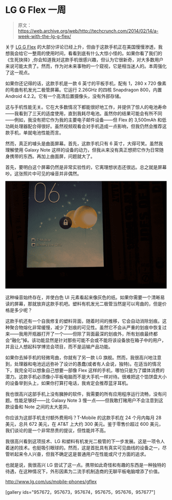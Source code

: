 # LG G Flex  一周

> 原文：<https://web.archive.org/web/http://techcrunch.com/2014/02/14/a-week-with-the-lg-g-flex/>

关于 [LG G Flex](https://web.archive.org/web/20230326182844/http://www.engadget.com/2013/12/06/lg-g-flex-review/) 的大部分评论已经上升，但由于这款手机正在美国慢慢渗透，我想我会给它一整周的使用时间，看看到底有什么大惊小怪的。如果你看了我们的《生死抉择》,你会知道我对这款手机很感兴趣，但认为它很新奇，对大多数用户来说可能太贵了。然而，作为对未来事物的一个窥视，它是相当迷人的。本周强化了这一观点。

如果你还记得的话，这款手机是一款 6 英寸的平板手机，配有 1，280 x 720 像素的弯曲有机发光二极管屏幕。它运行 2.26GHz 的四核 Snapdragon 800，内置 Android 4.2.2。它有一个高清后置摄像头，没有外部存储。

这与手机性能无关。它在大多数情况下都能很好地工作，并提供了惊人的电池寿命——我看到了三天的适度使用，直到我耗尽电池。虽然你的结果可能会有所不同——例如，我没有把它作为我的主要电子邮件设备——但 Flex 的 3,500mAh 和低功耗处理器配合得很好。虽然视频观看会对手机造成一点影响，但我仍然会推荐这款手机，单就电池性能而言。

然而，真正的噱头是曲面屏幕。首先，这款手机只有 6 英寸，大得可笑。虽然我理解使用 Galaxy Note 这样的设备的动力，但我从来没有真正想把它作为日常随身携带的东西。再加上曲面屏，问题就大了。

首先，要明白这个屏幕仍然是非常实验性的，它离理想状态还很远。总之就是屏幕吵。这张照片中可见的噪音并非偶然。

[![scaled-2736](img/b37810d58034163ad1da099e2db8a50a.png)](https://web.archive.org/web/20230326182844/https://techcrunch.com/wp-content/uploads/2014/02/scaled-2736.jpg)

这种噪音始终存在，并使白色 UI 元素看起来像灰色的纸。如果你需要一个清晰易读的屏幕，那就放弃这款手机吧。塑料有机发光二极管当然是可以弯曲的，但是价格是多少呢？

这款手机还有一个自我修复的塑料背面，随着时间的推移，它会自动消除划痕。这种聚合物熔化非常缓慢，减少了划痕的可见性。虽然它不会从严重的划痕中恢复过来——我用开瓶器打开了一个——但除了背面最深的划痕外，所有划痕最终都会“融化”掉。该功能显然是针对那些可能不会或不能将该设备放在箱子中的用户，并且让人想起科学博览会项目，而不是运输产品功能。

如果你去掉手机的轻微弯曲，你就有了另一款 LG 旗舰。然而，我很高兴地注意到，处理器和电池远远弥补了设计的愚蠢(或者有人会说，独特)。在适当的情况下，我完全可以想象自己想要一部像 Flex 这样的手机，哪怕只是为了媒体消费的潜力。这款手机必须像小平板电脑而不是大手机一样对待。很难把这个馅饼盘大小的设备举到头上，如果你打算打电话，我肯定会推荐蓝牙耳机。

我也很高兴这部手机上没有臃肿的软件，我需要的所有应用程序运行流畅，没有问题。性能足够好——比 Galaxy Note 3 慢一点——但我敢打赌用户不会注意到这款设备和 Note 之间的太大差异。

你应该为这部手机支付额外费用吗？T-Mobile 的这款手机在 24 个月内每月 28 美元，总共 672 美元，在 AT&T 上大约 300 美元。鉴于零售价超过 600 美元，我们谈论的是一个非常昂贵的提议，但性能并不高。

我很高兴看到这项技术、LG 和塑料有机发光二极管的下一步发展。这是一项令人着迷的技术。也挺吸引眼球的。然而，这是首批具有真实可见曲线的设备之一，尽管听起来令人兴奋，但我不确定这是普通用户在性能或尺寸方面的追求。

也就是说，我很高兴 LG 尝试了这一点。携带如此奇怪和有趣的东西是一种独特的待遇，在这种情况下，外形因素为二流手机制造商的无聊平板电脑增添了价值。

http://www.lg.com/us/mobile-phones/gflex

[gallery ids="957672，957673，957674，957675，957676，957677"]